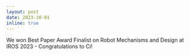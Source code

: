 ```yaml
---
layout: post
date: 2023-10-01
inline: true
---
```


We won Best Paper Award Finalist on Robot Mechanisms and Design at IROS 2023 - Congratulations to Ci!